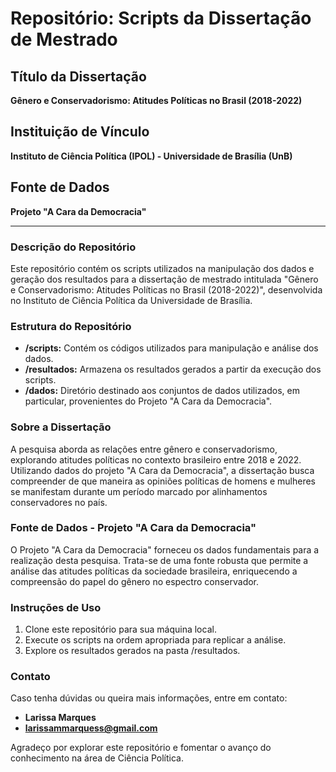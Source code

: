 # Repositório: Scripts da Dissertação de Mestrado

## Título da Dissertação
**Gênero e Conservadorismo: Atitudes Políticas no Brasil (2018-2022)**

## Instituição de Vínculo
**Instituto de Ciência Política (IPOL) - Universidade de Brasília (UnB)**

## Fonte de Dados
**Projeto "A Cara da Democracia"**

---

### Descrição do Repositório
Este repositório contém os scripts utilizados na manipulação dos dados e geração dos resultados para a dissertação de mestrado intitulada "Gênero e Conservadorismo: Atitudes Políticas no Brasil (2018-2022)", desenvolvida no Instituto de Ciência Política da Universidade de Brasília.

### Estrutura do Repositório
- **/scripts:** Contém os códigos utilizados para manipulação e análise dos dados.
- **/resultados:** Armazena os resultados gerados a partir da execução dos scripts.
- **/dados:** Diretório destinado aos conjuntos de dados utilizados, em particular, provenientes do Projeto "A Cara da Democracia".

### Sobre a Dissertação
A pesquisa aborda as relações entre gênero e conservadorismo, explorando atitudes políticas no contexto brasileiro entre 2018 e 2022. Utilizando dados do projeto "A Cara da Democracia", a dissertação busca compreender de que maneira as opiniões políticas de homens e mulheres se manifestam durante um período marcado por alinhamentos conservadores no país.

### Fonte de Dados - Projeto "A Cara da Democracia"
O Projeto "A Cara da Democracia" forneceu os dados fundamentais para a realização desta pesquisa. Trata-se de uma fonte robusta que permite a análise das atitudes políticas da sociedade brasileira, enriquecendo a compreensão do papel do gênero no espectro conservador.

### Instruções de Uso
1. Clone este repositório para sua máquina local.
2. Execute os scripts na ordem apropriada para replicar a análise.
3. Explore os resultados gerados na pasta /resultados.

### Contato
Caso tenha dúvidas ou queira mais informações, entre em contato:
- **Larissa Marques**
- **larissammarquess@gmail.com**

Agradeço por explorar este repositório e fomentar o avanço do conhecimento na área de Ciência Política.


